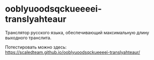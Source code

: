 # ooblyuoodsqckueeeei-translyahteaur
Транслятор русского языка, обеспечивающий максимальную длину выходного транслита.

Потестировать можно здесь: https://scaledteam.github.io/ooblyuoodsqckueeeei-translyahteaur/
